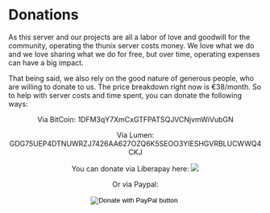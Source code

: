 # Donations

As this server and our projects are all a labor of love and goodwill for the community, operating the thunix server costs money. We love what we do and we love sharing what we do for free, but over time, operating expenses can have a big impact.

That being said, we also rely on the good nature of generous people, who are willing to donate to us. The price breakdown right now is €38/month. So to help with server costs and time spent, you can donate the following ways:

<div style="text-align:center;">

<p>Via BitCoin: 1DFM3qY7XmCxGTFPATSQJVCNjvmWiVubGN</p>

<p>Via Lumen: GDG75UEP4DTNUWRZJ7426AA627OZQ6K5SEOO3YIESHGVRBLUCWWQ4CKJ</p>

<p>You can donate via Liberapay here: <a href="https://liberapay.com/ub3g33k/donate"><img src="https://liberapay.com/assets/widgets/donate.svg"></a></p>

<p>Or via Paypal:</a>
<form action="https://www.paypal.com/cgi-bin/webscr" method="post" target="_top">
<input type="hidden" name="cmd" value="_donations" />
<input type="hidden" name="business" value="GW2H85HY9VJ3L" />
<input type="hidden" name="currency_code" value="USD" />
<input type="image" src="https://www.paypalobjects.com/en_US/i/btn/btn_donateCC_LG.gif" border="0" name="submit" title="PayPal - The safer, easier way to pay online!" alt="Donate with PayPal button" />
<img alt="" border="0" src="https://www.paypal.com/en_US/i/scr/pixel.gif" width="1" height="1" />
</form>
</p>
</div>
